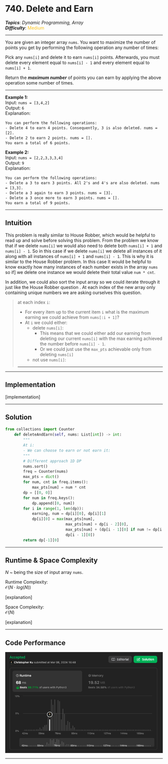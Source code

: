 # 740. Delete and Earn
***Topics***: *Dynamic Programming, Array*  
***Difficulty***: <span style="color: #fac31d;">Medium</span>
<!-- green: #46c6c2, yellow: #fac31d, red: #f8615c-->
---
You are given an integer array `nums`. You want to maximize the number of points you get by performing the following operation any number of times:

Pick any `nums[i]` and delete it to earn `nums[i]` points. Afterwards, you must delete every element equal to `nums[i] - 1` and every element equal to `nums[i] + 1`.
 
Return the ***maximum number*** of points you can earn by applying the above operation some number of times.

---
**Example 1:**  
Input: `nums = [3,4,2]`  
Output: `6`  
Explanation:
```
You can perform the following operations:
- Delete 4 to earn 4 points. Consequently, 3 is also deleted. nums = [2].
- Delete 2 to earn 2 points. nums = [].
You earn a total of 6 points.

```

**Example 2:**  
Input: `nums = [2,2,3,3,3,4]`  
Output: `9`  
Explanation:
```
You can perform the following operations:
- Delete a 3 to earn 3 points. All 2's and 4's are also deleted. nums = [3,3].
- Delete a 3 again to earn 3 points. nums = [3].
- Delete a 3 once more to earn 3 points. nums = [].
You earn a total of 9 points.
```

---
## Intuition
This problem is really similar to House Robber, which would be helpful to
read up and solve before solving this problem. From the problem we know that
if we delete `nums[i]` we would also need to delete both `nums[i] + 1` and `nums[i] - 1`.
So in this case if we delete `nums[i]` we delete all instances of it along with all instances of
`nums[i] + 1` and `nums[i] - 1`. This is why it is similar to the House Robber problem. In this case
It would be helpful to know exactly how many instances of each number exists in the array `nums` so if]
we delete one instance we would delete their total value `num * cnt`.

In addition, we could also sort the input array so we could iterate through it just like the House Robber question
. At each index of the new array only containing unique numbers we are asking ourselves this question.
> at each index `i`:
> - For every item up to the current item `i` what is the maximum earning we could achieve from `nums[:i + 1]`?
> - At `i` we could either:
>   - delete `nums[i]`:
>       - This means that we could either add our earning from deleting our current `nums[i]` with the max earning achieved the number before `nums[i] - 1`.  
>       - Or we could just use the `max_pts` achievable only from deleting `nums[i]`
>   - not use `nums[i]`:
> --- 


---
## Implementation
[implementation]

---
## Solution
```python
from collections import Counter
    def deleteAndEarn(self, nums: List[int]) -> int:
        """
        At i:
        - We can choose to earn or not earn it:
        """
        # Different approach 1D DP
        nums.sort()
        freq = Counter(nums)
        max_pts = dict()
        for num, cnt in freq.items():
            max_pts[num] = num * cnt
        dp = [[0, 0]]
        for num in freq.keys():
            dp.append([0, num])
        for i in range(1, len(dp)):
            earning, num = dp[i][0], dp[i][1]
            dp[i][0] = max(max_pts[num],
                           max_pts[num] + dp[i - 2][0],
                           max_pts[num] + (dp[i - 1][0] if num != dp[i - 1][1] + 1 else 0),
                           dp[i - 1][0])
        return dp[-1][0]
```
---
## Runtime & Space Complexity
$N$ ~ being the size of input array `nums`.  

Runtime Complexity:  
$\mathcal{O}(N \cdot log(N))$

[explanation]

Space Complexity:  
$\mathcal{O}(N)$

[explanation]

---
## Code Performance
![740 code performance](../../../resources/code-performances/lc-740.png)

---